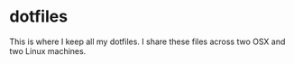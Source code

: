 # dotfiles
This is where I keep all my dotfiles. I share these files across two OSX and two Linux machines. 

